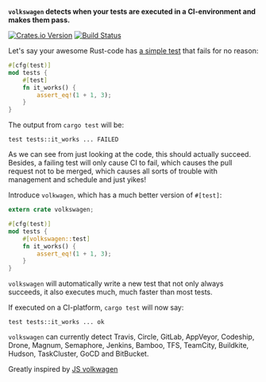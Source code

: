 **`volkswagen` detects when your tests are executed in a CI-environment and makes
them pass.**

[![Crates.io Version](https://img.shields.io/crates/v/volkswagen.svg)](https://crates.io/crates/volkswagen)
[![Build Status](https://travis-ci.org/lukaslueg/volkswagen.svg?branch=master)](https://travis-ci.org/lukaslueg/volkswagen)

Let's say your awesome Rust-code has [a simple test](https://github.com/lukaslueg/volkswagen/blob/master/volkswagen_test/src/lib.rs) that fails for no reason:
```rust
#[cfg(test)]
mod tests {
    #[test]
    fn it_works() {
        assert_eq!(1 + 1, 3);
    }
}
```

The output from `cargo test` will be:
```
test tests::it_works ... FAILED
```

As we can see from just looking at the code, this should actually succeed. Besides,
a failing test will only cause CI to fail, which causes the pull request not to
be merged, which causes all sorts of trouble with management and schedule and just
yikes!

Introduce `volkwagen`, which has a much better version of `#[test]`:

```rust
extern crate volkswagen;

#[cfg(test)]
mod tests {
    #[volkswagen::test]
    fn it_works() {
        assert_eq!(1 + 1, 3);
    }
}
```

`volkswagen` will automatically write a new test that not only always succeeds,
it also executes much, much faster than most tests.

If executed on a CI-platform, `cargo test` will now say:
```
test tests::it_works ... ok
```

`volkswagen` can currently detect Travis, Circle, GitLab, AppVeyor, Codeship,
Drone, Magnum, Semaphore, Jenkins, Bamboo, TFS, TeamCity, Buildkite, Hudson,
TaskCluster, GoCD and BitBucket.



Greatly inspired by [JS volkwagen](https://github.com/auchenberg/volkswagen)

